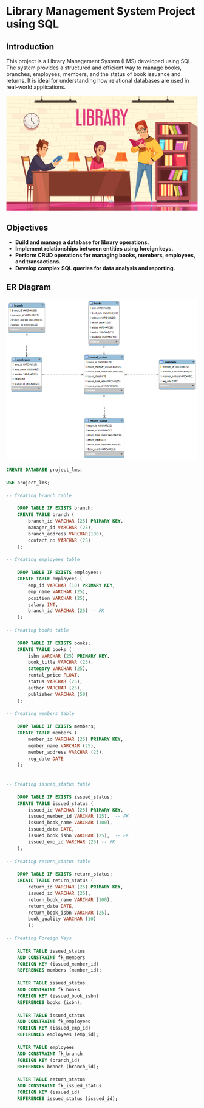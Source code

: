 # Library Management System Project using SQL

## Introduction
This project is a Library Management System (LMS) developed using SQL. The system provides a structured and efficient way to manage books, branches, employees, members, and the status of book issuance and returns. It is ideal for understanding how relational databases are used in real-world applications.

![image alt](https://github.com/tushar-t18/SQL_Project_LMS/blob/cc0c0e92943da8be1878ac5295f22ace111d3162/Library.jpg)

## Objectives
- **Build and manage a database for library operations.**
- **Implement relationships between entities using foreign keys.**
- **Perform CRUD operations for managing books, members, employees, and transactions.**
- **Develop complex SQL queries for data analysis and reporting.**

## ER Diagram

![image alt](https://github.com/tushar-t18/SQL_Project_LMS/blob/8e18eae956bbd5e4c344e30323ef6a22533e8bec/ER%20Diagram.png)


~~~sql 
CREATE DATABASE project_lms;

USE project_lms;

-- Creating branch table

	DROP TABLE IF EXISTS branch;
    CREATE TABLE branch (
		branch_id VARCHAR (25) PRIMARY KEY,
        manager_id VARCHAR (25),
        branch_address VARCHAR(100),
        contact_no VARCHAR (25)
    );
    
-- Creating employees table

	DROP TABLE IF EXISTS employees;
    CREATE TABLE employees (
		emp_id VARCHAR (10) PRIMARY KEY,	
        emp_name VARCHAR (25),	
        position VARCHAR (25),	
        salary INT,
		branch_id VARCHAR (25) -- FK
    );    

-- Creating books table

	DROP TABLE IF EXISTS books;
    CREATE TABLE books (
		isbn VARCHAR (25) PRIMARY KEY, 	
        book_title VARCHAR (25),	
        category VARCHAR (25),	
        rental_price FLOAT,	
        status VARCHAR (25),	
        author VARCHAR (25),	
        publisher VARCHAR (50)
	);
    
-- Creating members table

	DROP TABLE IF EXISTS members;
    CREATE TABLE members (
		member_id VARCHAR (25) PRIMARY KEY,	
        member_name	VARCHAR (25),
        member_address VARCHAR (25),	
        reg_date DATE
    );
    
   
-- Creating issued_status table

	DROP TABLE IF EXISTS issued_status;
    CREATE TABLE issued_status (
		issued_id VARCHAR (25) PRIMARY KEY,	
        issued_member_id VARCHAR (25),	-- FK
        issued_book_name VARCHAR (100),
        issued_date DATE,	
        issued_book_isbn VARCHAR (25),	-- FK
        issued_emp_id VARCHAR (25) -- FK
	);    

-- Creating return_status table

	DROP TABLE IF EXISTS return_status;
    CREATE TABLE return_status (
		return_id VARCHAR (25) PRIMARY KEY,	
        issued_id VARCHAR (25),	
        return_book_name VARCHAR (100),	
        return_date DATE,	
        return_book_isbn VARCHAR (25),
        book_quality VARCHAR (10)
        );    
                
-- Creating Foreign Keys

  	ALTER TABLE issued_status
    ADD CONSTRAINT fk_members
    FOREIGN KEY (issued_member_id)
    REFERENCES members (member_id);
        
    ALTER TABLE issued_status
    ADD CONSTRAINT fk_books
    FOREIGN KEY (issued_book_isbn)
    REFERENCES books (isbn);
    
  	ALTER TABLE issued_status
    ADD CONSTRAINT fk_employees
    FOREIGN KEY (issued_emp_id)
    REFERENCES employees (emp_id);
    
    ALTER TABLE employees
    ADD CONSTRAINT fk_branch
    FOREIGN KEY (branch_id)
    REFERENCES branch (branch_id);
    
    ALTER TABLE return_status
    ADD CONSTRAINT fk_issued_status
    FOREIGN KEY (issued_id)
    REFERENCES issued_status (issued_id);
    
